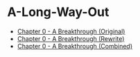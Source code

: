 # A-Long-Way-Out

- [Chapter 0 - A Breakthrough (Original)](https://github.com/ProDataMan/A-Long-Way-Out/blob/main/Chapter%200%20-%20A%20Breakthrough%20(Original).md)
- [Chapter 0 - A Breakthrough (Rewrite)](https://github.com/ProDataMan/A-Long-Way-Out/blob/faff2499638ba9850e3836f284f20f7cf1d0e1c4/Chapter%200%20-%20A%20Breakthrough%20(Rewrite).md)
- [Chapter 0 - A Breakthrough (Combined)](https://github.com/ProDataMan/A-Long-Way-Out/blob/main/Chapter%200%20-%20A%20Breakthrough%20(Combined).md)

